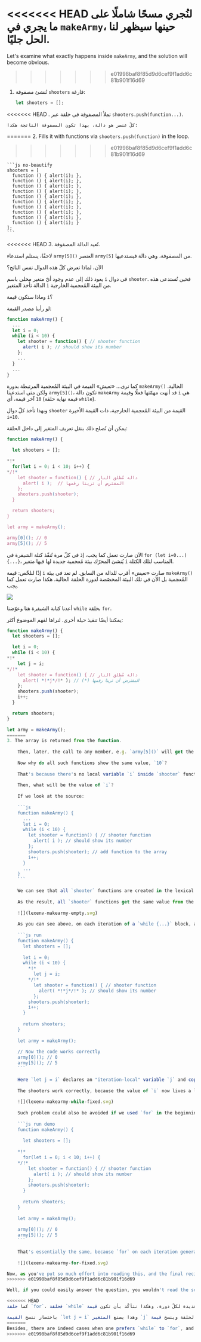 
<<<<<<< HEAD
لنُجري مسحًا شاملًا على ما يجري في `‎makeArmy‎`، حينها سيظهر لنا الحل جليًا.
=======
Let's examine what exactly happens inside `makeArmy`, and the solution will become obvious.
>>>>>>> e01998baf8f85d9d6cef9f1add6c81b901f16d69

1. تُنشئ مصفوفة `‎shooters‎` فارغة:

    ```js
    let shooters = [];
    ```
<<<<<<< HEAD
. تملأ المصفوفة في حلقة عبر `‎shooters.push(function...)‎`.

    كلّ عنصر هو دالة، بهذا تكون المصفوفة الناتجة هكذا:
=======
2. Fills it with functions via `shooters.push(function)` in the loop.
>>>>>>> e01998baf8f85d9d6cef9f1add6c81b901f16d69


    ```js no-beautify
    shooters = [
      function () { alert(i); },
      function () { alert(i); },
      function () { alert(i); },
      function () { alert(i); },
      function () { alert(i); },
      function () { alert(i); },
      function () { alert(i); },
      function () { alert(i); },
      function () { alert(i); },
      function () { alert(i); }
    ];
    ```

<<<<<<< HEAD
3. تُعيد الدالة المصفوفة.

لاحقًا، يستلم استدعاء `‎army[5]()‎` العنصر `‎army[5]‎` من المصفوفة، وهي دالة فيستدعيها.

الآن، لماذا تعرض كلّ هذه الدوال نفس الناتج؟

يعود ذلك إلى عدم وجود أيّ متغير محلي باسم `‎i‎` في دوال `‎shooter‎`. فحين تُستدعى هذه الدالة تأخذ المتغير `‎i‎` من البيئة المُعجمية الخارجية.

وماذا ستكون قيمة `‎i‎`؟

لو رأينا مصدر القيمة:


```js
function makeArmy() {
  ...
  let i = 0;
  while (i < 10) {
    let shooter = function() { // shooter function
      alert( i ); // should show its number
    };
    ...
  }
  ...
}
```
كما نرى... «تعيش» القيمة في البيئة المُعجمية المرتبطة بدورة `‎makeArmy()‎` الحالية. ولكن متى استدعينا `‎army[5]()‎`، تكون دالة `‎makeArmy‎` قد أنهت مهمّتها فعلًا وقيمة `‎i‎` هي آخر قيمة، أي `‎10‎` (قيمة نهاية حلقة `‎while‎`).

وبهذا تأخذ كلّ دوال `‎shooter‎` القيمة من البيئة المُعجمية الخارجية، ذات القيمة الأخيرة `‎i=10‎`.

يمكن أن نُصلح ذلك بنقل تعريف المتغير إلى داخل الحلقة:


```js run demo
function makeArmy() {

  let shooters = [];

*!*
  for(let i = 0; i < 10; i++) {
*/!*
    let shooter = function() { // دالة مُطلق النار
      alert( i );  // المفترض أن ترينا رقمها
    };
    shooters.push(shooter);
  }

  return shooters;
}

let army = makeArmy();

army[0](); // 0
army[5](); // 5
```

الآن صارت تعمل كما يجب، إذ في كلّ مرة تُنفّذ كتلة الشيفرة في `‎for (let i=0...) {...}‎`، يُنشئ المحرّك بيئة مُعجمية جديدة لها فيها متغير `‎i‎` المناسب لتلك الكتلة.

إذًا لنلخّص: قيمة `‎i‎` صارت «تعيش» أقرب للدالة من السابق. لم تعد في بيئة `‎makeArmy()‎` المُعجمية بل الآن في تلك البيئة المخصّصة لدورة الحلقة الحالية. هكذا صارت تعمل كما يجب.


![](lexenv-makearmy.svg)

أعدنا كتابة الشيفرة هنا وعوّضنا `‎while‎` بحلقة `‎for‎`.

يمكننا أيضًا تنفيذ حيلة أخرى. لنراها لفهم الموضوع أكثر:


```js run
function makeArmy() {
  let shooters = [];

  let i = 0;
  while (i < 10) {
*!*
    let j = i;
*/!*
    let shooter = function() { // دالة مُطلق النار
      alert( *!*j*/!* ); // (*) المفترض أن ترينا رقمها
    };
    shooters.push(shooter);
    i++;
  }

  return shooters;
}

let army = makeArmy();
=======
3. The array is returned from the function.
    
    Then, later, the call to any member, e.g. `army[5]()` will get the element `army[5]` from the array (which is a function) and calls it.
    
    Now why do all such functions show the same value, `10`?
    
    That's because there's no local variable `i` inside `shooter` functions. When such a function is called, it takes `i` from its outer lexical environment.
    
    Then, what will be the value of `i`?
    
    If we look at the source:
    
    ```js
    function makeArmy() {
      ...
      let i = 0;
      while (i < 10) {
        let shooter = function() { // shooter function
          alert( i ); // should show its number
        };
        shooters.push(shooter); // add function to the array
        i++;
      }
      ...
    }
    ```
    
    We can see that all `shooter` functions are created in the lexical environment of `makeArmy()` function. But when `army[5]()` is called, `makeArmy` has already finished its job, and the final value of `i` is `10` (`while` stops at `i=10`).
    
    As the result, all `shooter` functions get the same value from the outer lexical environment and that is, the last value, `i=10`.
    
    ![](lexenv-makearmy-empty.svg)
    
    As you can see above, on each iteration of a `while {...}` block, a new lexical environment is created. So, to fix this, we can copy the value of `i` into a variable within the `while {...}` block, like this:
    
    ```js run
    function makeArmy() {
      let shooters = [];
    
      let i = 0;
      while (i < 10) {
        *!*
          let j = i;
        */!*
          let shooter = function() { // shooter function
            alert( *!*j*/!* ); // should show its number
          };
        shooters.push(shooter);
        i++;
      }
    
      return shooters;
    }
    
    let army = makeArmy();
    
    // Now the code works correctly
    army[0](); // 0
    army[5](); // 5
    ```
    
    Here `let j = i` declares an "iteration-local" variable `j` and copies `i` into it. Primitives are copied "by value", so we actually get an independent copy of `i`, belonging to the current loop iteration.
    
    The shooters work correctly, because the value of `i` now lives a little bit closer. Not in `makeArmy()` Lexical Environment, but in the Lexical Environment that corresponds the current loop iteration:
    
    ![](lexenv-makearmy-while-fixed.svg)
    
    Such problem could also be avoided if we used `for` in the beginning, like this:
    
    ```js run demo
    function makeArmy() {
    
      let shooters = [];
    
    *!*
      for(let i = 0; i < 10; i++) {
    */!*
        let shooter = function() { // shooter function
          alert( i ); // should show its number
        };
        shooters.push(shooter);
      }
    
      return shooters;
    }
    
    let army = makeArmy();
    
    army[0](); // 0
    army[5](); // 5
    ```
    
    That's essentially the same, because `for` on each iteration generates a new lexical environment, with its own variable `i`. So `shooter` generated in every iteration references its own `i`, from that very iteration.
    
    ![](lexenv-makearmy-for-fixed.svg)

Now, as you've put so much effort into reading this, and the final recipe is so simple - just use `for`, you may wonder -- was it worth that?
>>>>>>> e01998baf8f85d9d6cef9f1add6c81b901f16d69

Well, if you could easily answer the question, you wouldn't read the solution. So, hopefully this task must have helped you to understand things a bit better. 

<<<<<<< HEAD
كما حلقة `‎for‎`، فحلقة `‎while‎` تصنع بيئة مُعجمية جديدة لكلّ دورة، وهكذا نتأكّد بأن تكون قيمة `‎shooter‎` صحيحة.

باختصار ننسخ القيمة `‎let j = i‎` وهذا يصنع المتغير `‎j‎` المحلي داخل الحلقة وينسخ قيمة `‎i‎` إلى نفسه. تُنسخ الأنواع الأولية «حسب قيمتها» _By value_، لذا بهذا نأخذ نسخة كاملة مستقلة تمامًا عن `‎i‎`، ولكنّها مرتبطة بالدورة الحالية في الحلقة.
=======
Besides, there are indeed cases when one prefers `while` to `for`, and other scenarios, where such problems are real.
>>>>>>> e01998baf8f85d9d6cef9f1add6c81b901f16d69

